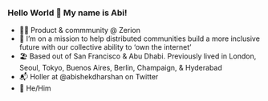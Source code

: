 ### Hello World 👋 My name is Abi!

- 👨‍💻 Product & commmunity @ Zerion
- 🚀 I’m on a mission to help distributed communities build a more inclusive future with our collective ability to ‘own the internet’
- 🏖 Based out of San Francisco & Abu Dhabi. Previously lived in London, Seoul, Tokyo, Buenos Aires, Berlin, Champaign, & Hyderabad
- 📬 Holler at @abishekdharshan on Twitter
- 🕺 He/Him

